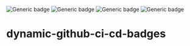 ![Generic badge](https://img.shields.io/badge/Build-passing-green.svg)
![Generic badge](https://img.shields.io/badge/Tests-144%20passed,%2010%20failed-red.svg)
![Generic badge](https://img.shields.io/badge/Coverage-100%-green.svg)
![Generic badge](https://img.shields.io/badge/Quality-94%-green.svg)

# dynamic-github-ci-cd-badges
